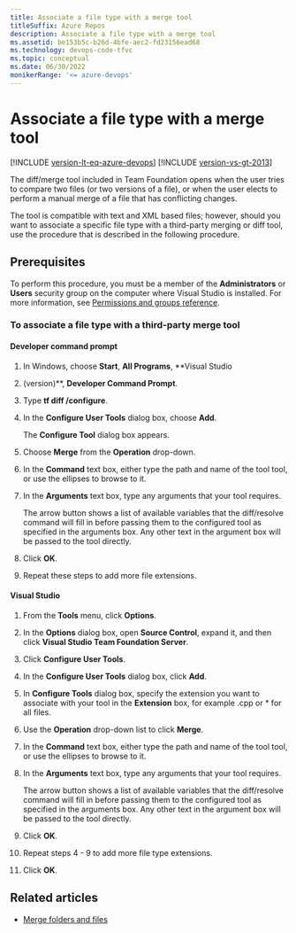 ```yaml
---
title: Associate a file type with a merge tool
titleSuffix: Azure Repos
description: Associate a file type with a merge tool
ms.assetid: be153b5c-b26d-4bfe-aec2-fd23156ead68
ms.technology: devops-code-tfvc
ms.topic: conceptual
ms.date: 06/30/2022
monikerRange: '<= azure-devops'
---
```



# Associate a file type with a merge tool

[!INCLUDE [version-lt-eq-azure-devops](../../includes/version-lt-eq-azure-devops.md)]
[!INCLUDE [version-vs-gt-2013](../../includes/version-vs-gt-2013.md)]

The diff/merge tool included in Team Foundation opens when the user tries to compare two files (or two versions of a file), or when the user elects to perform a manual merge of a file that has conflicting changes.

The tool is compatible with text and XML based files; however, should you want to associate a specific file type with a third-party merging or diff tool, use the procedure that is described in the following procedure.

## Prerequisites

To perform this procedure, you must be a member of the **Administrators** or **Users** security group on the computer where Visual Studio is installed. For more information, see [Permissions and groups reference](../../organizations/security/permissions.md).

### To associate a file type with a third-party merge tool

#### Developer command prompt

1.  In Windows, choose **Start**, **All Programs**, **Visual Studio 
2. (version)**, **Developer Command Prompt**.  
3. Type **tf diff /configure**.  
4.  In the **Configure User Tools** dialog box, choose **Add**.

    The **Configure Tool** dialog box appears.

4. Choose **Merge** from the **Operation** drop-down.
5.  In the **Command** text box, either type the path and name of the tool tool, or use the ellipses to browse to it.

6.  In the **Arguments** text box, type any arguments that your tool requires.

    The arrow button shows a list of available variables that the diff/resolve command will fill in before passing them to the configured tool as specified in the arguments box. Any other text in the argument box will be passed to the tool directly.

7.  Click **OK**.
8. Repeat these steps to add more file extensions.

#### Visual Studio
1.  From the **Tools** menu, click **Options**.

2.  In the **Options** dialog box, open **Source Control**, expand it, and then click **Visual Studio Team Foundation Server**.

3.  Click **Configure User Tools**.

4.  In the **Configure User Tools** dialog box, click **Add**.

5.  In **Configure Tools** dialog box, specify the extension you want to associate with your tool in the **Extension** box, for example .cpp or \* for all files.

6.  Use the **Operation** drop-down list to click **Merge**.

7.  In the **Command** text box, either type the path and name of the tool tool, or use the ellipses to browse to it.

8.  In the **Arguments** text box, type any arguments that your tool requires.

    The arrow button shows a list of available variables that the diff/resolve command will fill in before passing them to the configured tool as specified in the arguments box. Any other text in the argument box will be passed to the tool directly.

9.  Click **OK**.

10. Repeat steps 4 - 9 to add more file type extensions.

11. Click **OK**.

## Related articles

- [Merge folders and files](merge-folders-files.md) 
